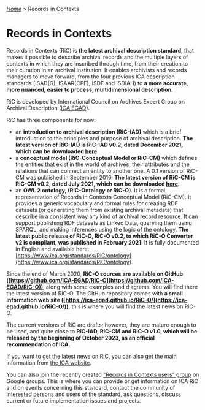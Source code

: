 [_Home_](index.html) > Records in Contexts


# Records in Contexts

Records in Contexts (RiC) is __the latest archival description standard__, that makes it possible to describe archival records and the multiple layers of contexts in which they are inscribed through time, from their creation to their curation in an archival institution. It enables archivists and records managers to move forward, from the four previous ICA description standards (ISAD(G), ISAAR(CPF), ISDF and ISDIAH) to __a more accurate, more nuanced, easier to process, multidimensional description__.

RiC is developed by International Council on Archives Expert Group on Archival Description ([ICA EGAD](https://www.ica.org/en/about-egad)).

RiC has three components for now:

- an __introduction to archival description (RiC-IAD)__ which is a brief introduction to the principles and purpose of archival description. __The latest version of RiC-IAD is RiC-IAD v0.2, dated December 2021, which can be downloaded [here](https://www.ica.org/sites/default/files/ric-iad-02_0_0.pdf)__.
- a __conceptual model (RiC-Conceptual Model or RiC-CM)__ which defines the entities that exist in the world of archives, their attributes and the relations that can connect an entity to another one. A 0.1 version of RiC-CM was published in September 2016. __The latest version of RiC-CM is RiC-CM v0.2, dated July 2021, which can be downloaded [here](https://www.ica.org/sites/default/files/ric-cm-02_july2021_0.pdf)__.
- an __OWL 2 ontology, (RiC-Ontology or RiC-O)__. It is a formal representation of Records in Contexts Conceptual Model (RiC-CM). It provides a generic vocabulary and formal rules for creating RDF datasets (or generating them from existing archival metadata) that describe in a consistent way any kind of archival record resource. It can support publishing RDF datasets as Linked Data, querying them using SPARQL, and making inferences using the logic of the ontology. __The latest public release of RiC-O, RiC-O v0.2, to which RiC-O Converter v2 is compliant, was published in February 2021__. It is fully documented in English and available here: [https://www.ica.org/standards/RiC/ontology](https://www.ica.org/standards/RiC/ontology).

Since the end of March 2020, __RiC-O sources are available on GitHub ([https://github.com/ICA-EGAD/RiC-O](https://github.com/ICA-EGAD/RiC-O))__, along with some examples and diagrams. You will find there the latest version of RiC-O. The GitHub repository comes with __a small information web site ([https://ica-egad.github.io/RiC-O/](https://ica-egad.github.io/RiC-O/))__; this is where you will find the latest news on RiC-O.

The current versions of RiC are drafts; however, they are mature enough to be used, and quite close to __RiC-IAD, RiC-CM and RiC-O v1.0, which will be released by the beginning of October 2023, as an official recommendation of ICA.__

If you want to get the latest news on RiC, you can also get the main information from [the ICA website](https://www.ica.org/en).

You can also join the recently created ["Records in Contexts users" group](https://groups.google.com/g/Records_in_Contexts_users) on Google groups. This is where you can provide or get information on ICA RiC and on events concerning this standard, contact the community of interested persons and users of the standard, ask questions, discuss current or future implementation issues and projects.


